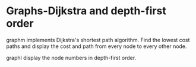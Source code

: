 # Graphs-Dijkstra and depth-first order

graphm implements Dijkstra's shortest path algorithm.
Find the lowest cost paths and display the cost and path from every node to every other node. 

graphl display the node numbers in depth-first order.
